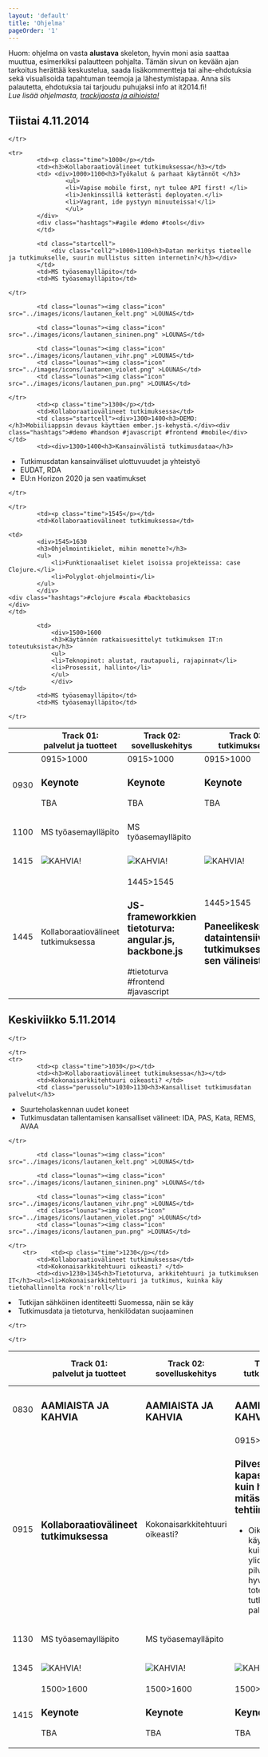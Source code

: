 ```yaml
---
layout: 'default'
title: 'Ohjelma'
pageOrder: '1'
---
```

<p class="trackeista">Huom: ohjelma on vasta <b>alustava</b> skeleton, hyvin moni asia saattaa muuttua, esimerkiksi palautteen pohjalta. Tämän sivun on kevään ajan tarkoitus herättää keskustelua, saada lisäkommentteja tai aihe-ehdotuksia sekä visualisoida tapahtuman teemoja ja lähestymistapaa. Anna siis palautetta, ehdotuksia tai tarjoudu puhujaksi info at it2014.fi! <br/><i>Lue lisää ohjelmasta, <a href="../news/kolmas-uutinen.html">trackijaosta ja aihioista!</a></i></p>
<!--<nav class="day">
	<a href="#tiistai">Tiistai</a>
	<a href="#keskiviikko">Keskiviikko</a>
	<a href="#">Koko ohjelma</a>
</nav> -->
<div id="taulukko">
<table id="keskiviikko">
	<thead>	
		<tr><h2 class="keh2">Tiistai 4.11.2014</h2>
			<th> </th>
			<th>Track 01: <br/><span class="bigfont">palvelut ja tuotteet</span></th>
			<th>Track 02:<br/><span class="bigfont"> sovelluskehitys</span></th>
			<th>Track 03: <br/><span class="bigfont">tutkimuksen IT</span></th>
			<th>Track 04:<br/> <span class="bigfont">bitti ja rauta</span></th>
			<th>Track 05: <br/><span class="bigfont">tietohallinto</th>
		</tr>
</thead>
    <tbody>
	<tr>
			<td><p class="time">0930</p></td>
			<td class="lounas"><div class="cell1"></div><div class="cell2">0915>1000<h3>Keynote</h2><p>TBA</p></div></td>
			<td class="lounas"><div class="cell1"></div><div class="cell2">0915>1000<h3>Keynote</h2><p>TBA</p></div></td>
			<td class="lounas"><div class="cell1"></div><div class="cell2">0915>1000<h3>Keynote</h2><p>TBA</p></div></td>
			<td class="lounas"><div class="cell1"></div><div class="cell2">0915>1000<h3>Keynote</h2><p>TBA</p></div></td>
			<td class="lounas"><div class="cell1"></div><div class="cell2">0915>1000<h3>Keynote</h2><p>TBA</p></div></td>
		
	</tr>

	<tr>
			<td><p class="time">1000</p></td>
			<td><h3>Kollaboraatiovälineet tutkimuksessa</h3></td>
			<td> <div>1000>1100<h3>Työkalut & parhaat käytännöt </h3>
					<ul>
					<li>Vapise mobile first, nyt tulee API first! </li>
					<li>Jenkinssillä ketterästi deployaten.</li>
					<li>Vagrant, ide pystyyn minuuteissa!</li>
					</ul>
			</div>
			<div class="hashtags">#agile #demo #tools</div>
			</td>

			<td class="startcell">
				<div class="cell2">1000>1100<h3>Datan merkitys tieteelle ja tutkimukselle, suurin mullistus sitten internetin?</h3></div>
			</td>
			<td>MS työasemaylläpito</td>
			<td>MS työasemaylläpito</td>
		
	</tr>
<tr class="lunch">
			<td><p class="time">1100</p></td>

			<td class="lounas"><img class="icon" src="../images/icons/lautanen_kelt.png" >LOUNAS</td>

			<td class="lounas"><img class="icon" src="../images/icons/lautanen_sininen.png" >LOUNAS</td>

			<td class="lounas"><img class="icon" src="../images/icons/lautanen_vihr.png" >LOUNAS</td>
			<td class="lounas"><img class="icon" src="../images/icons/lautanen_violet.png" >LOUNAS</td>
			<td class="lounas"><img class="icon" src="../images/icons/lautanen_pun.png" >LOUNAS</td>
	
	</tr>
			<td><p class="time">1300</p></td>
			<td>Kollaboraatiovälineet tutkimuksessa</td>
			<td class="startcell"><div>1300>1400<h3>DEMO:</h3>Mobiiliappsin devaus käyttäen ember.js-kehystä.</div><div class="hashtags">#demo #handson #javascript #frontend #mobile</div> </td>
			<td><div>1300>1400<h3>Kansainvälistä tutkimusdataa</h3>
<p><ul><li>Tutkimusdatan kansainväliset ulottuvuudet ja yhteistyö</li><li> EUDAT, RDA</li><li> EU:n Horizon 2020 ja sen vaatimukset </li></ul> </div></td>
			<td>MS työasemaylläpito</td>
			<td>MS työasemaylläpito</td>
		
	</tr>
<tr>
<td><p class="time">1415</p></td>
<td class="lounas"><img class="icon" src="../images/icons/kaffe_kelt.png" >KAHVIA!</td>
<td class="lounas"><img class="icon" src="../images/icons/kaffe_sin.png" >KAHVIA!</td>
<td class="lounas"><img class="icon" src="../images/icons/kaffe_vihr.png" >KAHVIA!</td>
<td class="lounas"><img class="icon" src="../images/icons/kaffe_violet.png" >KAHVIA!</td>
<td class="lounas"><img class="icon" src="../images/icons/kaffe_pun.png" >KAHVIA!</td>
</tr>
<tr>
			<td><p class="time">1445</p></td>
			<td>Kollaboraatiovälineet tutkimuksessa</td>
			<td><div>1445>1545<h3>JS-frameworkkien tietoturva: angular.js, backbone.js </h3></div><div class="hashtags">#tietoturva #frontend #javascript</div></td>
			<td><div>1445>1545<h3>Paneelikeskustelu dataintensiivisestä tutkimuksesta ja sen välineistä</h3></div></td>
			<td>MS työasemaylläpito</td>
			<td>MS työasemaylläpito</td>
	
	</tr>
			<td><p class="time">1545</p></td>
			<td>Kollaboraatiovälineet tutkimuksessa</td>
			
	<td>
			<div>1545>1630
			<h3>Ohjelmointikielet, mihin menette?</h3>
			<ul>
				<li>Funktionaaliset kielet isoissa projekteissa: case Clojure.</li>
				<li>Polyglot-ohjelmointi</li>
			</ul>
			</div> 
	<div class="hashtags">#clojure #scala #backtobasics
	</div>
	</td>

			<td>
				<div>1500>1600
				<h3>Käytännön ratkaisuesittelyt tutkimuksen IT:n toteutuksista</h3>
				<ul>
				<li>Teknopinot: alustat, rautapuoli, rajapinnat</li>
				<li>Prosessit, hallinto</li>
				</ul>
				</div>
	</td>
			<td>MS työasemaylläpito</td>
			<td>MS työasemaylläpito</td>
		
	</tr>

</tbody>
</table>
<p class="clearfix"></p>
<table id="tiistai">
<h2 class="keh2">Keskiviikko 5.11.2014</h2>
		<thead>
		<tr>
			<th> </th>
			<th>Track 01: <br/><span class="bigfont">palvelut ja tuotteet</span></th>
			<th>Track 02:<br/><span class="bigfont"> sovelluskehitys</span></th>
			<th>Track 03: <br/><span class="bigfont">tutkimuksen IT</span></th>
			<th>Track 04:<br/> <span class="bigfont">bitti ja rauta</span></th>
			<th>Track 05: <br/><span class="bigfont">tietohallinto ja  johtaminen</span></th>
		</tr>
</thead>
    <tbody>
	<tr>
			<td><p class="time">0830</p></td>
			<td class="lounas"><h3>AAMIAISTA JA KAHVIA</h3></td>
			<td class="lounas"><h3>AAMIAISTA JA KAHVIA</h3></td>
			<td class="lounas"><h3>AAMIAISTA JA KAHVIA</h3></td>
			<td class="lounas"><h3>AAMIAISTA JA KAHVIA</h3></td>
			<td class="lounas"><h3>AAMIAISTA JA KAHVIA</h3></td>
		
	</tr>
<tr>
			<td><p class="time">0915</p></td>
			<td><h3>Kollaboraatiovälineet tutkimuksessa</h3></td>
			<td>Kokonaisarkkitehtuuri oikeasti? </td>
			<td><div>0915>1030<h3>Pilvestä kapasiteettia kuin hanasta, mitäs sillä tehtiin?</h3>
<ul><li> Oikean elämän käyttötapaukset; kuinka yliopistoissa on pilveä hyväksikäyttäen toteutettu tutkimuksen palveluita.</li></ul></div></td>
			<td>MS työasemaylläpito</td>
			<td>MS työasemaylläpito</td>
		
	</tr>
	<tr>
			<td><p class="time">1030</p></td>
			<td><h3>Kollaboraatiovälineet tutkimuksessa</h3></td>
			<td>Kokonaisarkkitehtuuri oikeasti? </td>
			<td class="perussolu">1030>1130<h3>Kansalliset tutkimusdatan palvelut</h3>
<ul><li> Suurteholaskennan uudet koneet</li><li>Tutkimusdatan tallentamisen kansalliset välineet: IDA, PAS, Kata, REMS, AVAA</li></ul></div></td>
			<td>MS työasemaylläpito</td>
			<td>MS työasemaylläpito</td>
		
	</tr>


<tr class="lunch">
			<td><p class="time">1130</p></td>

			<td class="lounas"><img class="icon" src="../images/icons/lautanen_kelt.png" >LOUNAS</td>

			<td class="lounas"><img class="icon" src="../images/icons/lautanen_sininen.png" >LOUNAS</td>

			<td class="lounas"><img class="icon" src="../images/icons/lautanen_vihr.png" >LOUNAS</td>
			<td class="lounas"><img class="icon" src="../images/icons/lautanen_violet.png" >LOUNAS</td>
			<td class="lounas"><img class="icon" src="../images/icons/lautanen_pun.png" >LOUNAS</td>
	
	</tr>
		<tr>	<td><p class="time">1230</p></td>
			<td>Kollaboraatiovälineet tutkimuksessa</td>
			<td>Kokonaisarkkitehtuuri oikeasti? </td>
			<td><div>1230>1345<h3>Tietoturva, arkkitehtuuri ja tutkimuksen IT</h3><ul><li>Kokonaisarkkitehtuuri ja tutkimus, kuinka käy tietohallinnolta rock'n'roll</li>
<li>Tutkijan sähköinen identiteetti Suomessa, näin se käy</li>
<li>Tutkimusdata ja tietoturva, henkilödatan suojaaminen</li>
</ul></td>
			<td>MS työasemaylläpito</td>
			<td>MS työasemaylläpito</td>
		
	</tr>
<tr>
<td><p class="time">1345</p></td>
<td class="lounas"><img class="icon" src="../images/icons/kaffe_kelt.png" >KAHVIA!</td>
<td class="lounas"><img class="icon" src="../images/icons/kaffe_sin.png" >KAHVIA!</td>
<td class="lounas"><img class="icon" src="../images/icons/kaffe_vihr.png" >KAHVIA!</td>
<td class="lounas"><img class="icon" src="../images/icons/kaffe_violet.png" >KAHVIA!</td>
<td class="lounas"><img class="icon" src="../images/icons/kaffe_pun.png" >KAHVIA!</td>
</tr>

<tr>
<td><p class="time">1415</p></td>
			<td class="lounas"><div class="cell1"></div><div class="cell2">1500>1600<h3>Keynote</h2><p>TBA</p></div></td>
			<td class="lounas"><div class="cell1"></div><div class="cell2">1500>1600<h3>Keynote</h2><p>TBA</p></div></td>
			<td class="lounas"><div class="cell1"></div><div class="cell2">1500>1600<h3>Keynote</h2><p>TBA</p></div></td>
			<td class="lounas"><div class="cell1"></div><div class="cell2">1500>1600<h3>Keynote</h2><p>TBA</p></div></td>
			<td class="lounas"><div class="cell1"></div><div class="cell2">1500>1600<h3>Keynote</h2><p>TBA</p></div></td>
		
	</tr>

</tbody>
</table>
</div>


